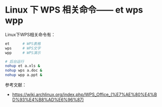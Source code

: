 # Linux 下 WPS 相关命令—— et wps wpp

Linux下WPS相关命令有：

```sh
et		# WPS表格
wps		# WPS文字
wpp		# WPS演示 

# 后台运行
nohup et a.xls &
nohup wps a.doc &
nohup wpp a.ppt &
```

参考文献：

- https://wiki.archlinux.org/index.php/WPS_Office_(%E7%AE%80%E4%BD%93%E4%B8%AD%E6%96%87)

